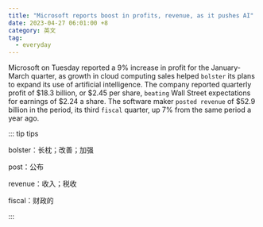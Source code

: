 ```yaml
---
title: "Microsoft reports boost in profits, revenue, as it pushes AI"
date: 2023-04-27 06:01:00 +8
category: 英文
tag:
  - everyday
---
```


Microsoft on Tuesday reported a 9% increase in profit for the January-March quarter, as growth in cloud computing sales helped `bolster` its plans to expand its use of artificial intelligence. The company reported quarterly profit of \$18.3 billion, or $2.45 per share, `beating` Wall Street expectations for earnings of \$2.24 a share. The software maker `posted revenue` of \$52.9 billion in the period, its third `fiscal` quarter, up 7% from the same period a year ago.

::: tip tips

bolster：长枕；改善；加强

post：公布

revenue：收入；税收

fiscal：财政的

:::
